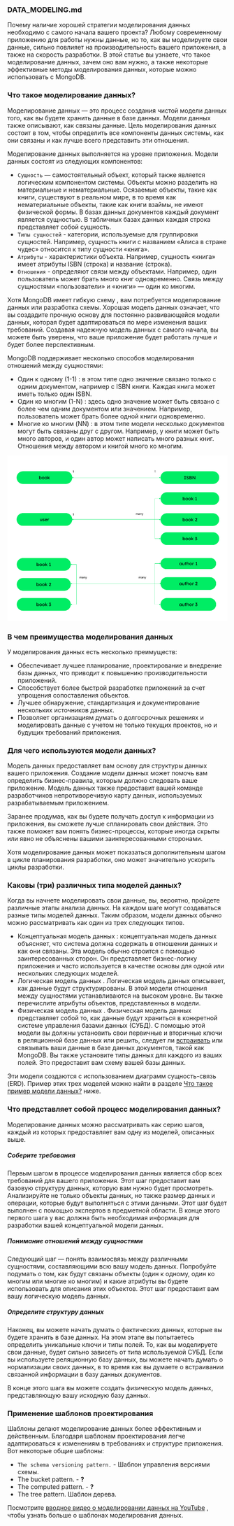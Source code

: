 ### DATA_MODELING.md
Почему наличие хорошей стратегии моделирования данных необходимо с самого начала вашего проекта? Любому современному приложению для работы нужны данные, но то, как вы моделируете свои данные, сильно повлияет на производительность вашего приложения, а также на скорость разработки. В этой статье вы узнаете, что такое моделирование данных, зачем оно вам нужно, а также некоторые эффективные методы моделирования данных, которые можно использовать с MongoDB.

### Что такое моделирование данных?
Моделирование данных — это процесс создания чистой модели данных того, как вы будете хранить данные в базе данных. Модели данных также описывают, как связаны данные. Цель моделирования данных состоит в том, чтобы определить все компоненты данных системы, как они связаны и как лучше всего представить эти отношения.

Моделирование данных выполняется на уровне приложения. Модели данных состоят из следующих компонентов:
* `Сущность` — самостоятельный объект, который также является логическим компонентом системы. Объекты можно разделить на материальные и нематериальные. Осязаемые объекты, такие как книги, существуют в реальном мире, в то время как нематериальные объекты, такие как книги взаймы, не имеют физической формы. В базах данных документов каждый документ является сущностью. В табличных базах данных каждая строка представляет собой сущность.
* `Типы сущностей` - категории, используемые для группировки сущностей. Например, сущность книги с названием «Алиса в стране чудес» относится к типу сущности «книга».
* `Атрибуты` - характеристики объекта. Например, сущность «книга» имеет атрибуты ISBN (строка) и название (строка).
* `Отношения` -  определяют связи между объектами. Например, один пользователь может брать много книг одновременно. Связь между сущностями «пользователи» и «книги» — один ко многим.

Хотя MongoDB имеет гибкую схему , вам потребуется моделирование данных или разработка схемы. Хорошая модель данных означает, что вы создадите прочную основу для постоянно развивающейся модели данных, которая будет адаптироваться по мере изменения ваших требований. Создавая надежную модель данных с самого начала, вы можете быть уверены, что ваше приложение будет работать лучше и будет более перспективным.

MongoDB поддерживает несколько способов моделирования отношений между сущностями:
* Один к одному (1-1) : в этом типе одно значение связано только с одним документом, например с ISBN книги. Каждая книга может иметь только один ISBN.
* Один ко многим (1-N) : здесь одно значение может быть связано с более чем одним документом или значением. Например, пользователь может брать более одной книги одновременно.
* Многие ко многим (NN) : в этом типе модели несколько документов могут быть связаны друг с другом. Например, у книги может быть много авторов, и один автор может написать много разных книг. Отношения между автором и книгой много ко многим.

![image](../images/mongodb_modeling_data.png)

### В чем преимущества моделирования данных
У моделирования данных есть несколько преимуществ:
* Обеспечивает лучшее планирование, проектирование и внедрение базы данных, что приводит к повышению производительности приложений.
* Способствует более быстрой разработке приложений за счет упрощения сопоставления объектов.
* Лучшее обнаружение, стандартизация и документирование нескольких источников данных.
* Позволяет организациям думать о долгосрочных решениях и моделировать данные с учетом не только текущих проектов, но и будущих требований приложения.

### Для чего используются модели данных?
Модель данных предоставляет вам основу для структуры данных вашего приложения. Создание модели данных может помочь вам определить бизнес-правила, которым должно следовать ваше приложение. Модель данных также предоставит вашей команде разработчиков непротиворечивую карту данных, используемых разрабатываемым приложением.

Заранее продумав, как вы будете получать доступ к информации из приложения, вы сможете лучше спланировать свои действия. Это также поможет вам понять бизнес-процессы, которые иногда скрыты или явно не объяснены вашими заинтересованными сторонами.

Хотя моделирование данных может показаться дополнительным шагом в цикле планирования разработки, оно может значительно ускорить циклы разработки.

### Каковы (три) различных типа моделей данных?
Когда вы начнете моделировать свои данные, вы, вероятно, пройдете различные этапы анализа данных. На каждом шаге могут создаваться разные типы моделей данных. Таким образом, модели данных обычно можно рассматривать как один из трех следующих типов.
* Концептуальная модель данных : концептуальная модель данных объясняет, что система должна содержать в отношении данных и как они связаны. Эта модель обычно строится с помощью заинтересованных сторон. Он представляет бизнес-логику приложения и часто используется в качестве основы для одной или нескольких следующих моделей.
* Логическая модель данных . Логическая модель данных описывает, как данные будут структурированы. В этой модели отношения между сущностями устанавливаются на высоком уровне. Вы также перечислите атрибуты объектов, представленных в модели.
* Физическая модель данных . Физическая модель данных представляет собой то, как данные будут храниться в конкретной системе управления базами данных (СУБД). С помощью этой модели вы должны установить свои первичные и вторичные ключи в реляционной базе данных или решить, следует ли [встраивать](https://www.mongodb.com/basics/embedded-mongodb) или связывать ваши данные в базе данных документов, такой как MongoDB. Вы также установите типы данных для каждого из ваших полей. Это предоставит вам схему вашей базы данных.

Эти модели создаются с использованием диаграмм сущность-связь (ERD). Пример этих трех моделей можно найти в разделе [Что такое пример модели данных?](https://www.mongodb.com/basics/data-modeling#what-is-an-example-of-a-data-model) ниже.

### Что представляет собой процесс моделирования данных?
Моделирование данных можно рассматривать как серию шагов, каждый из которых предоставляет вам одну из моделей, описанных выше.

##### Соберите требования
Первым шагом в процессе моделирования данных является сбор всех требований для вашего приложения. Этот шаг предоставит вам базовую структуру данных, которую вам нужно будет просмотреть. Анализируйте не только объекты данных, но также размер данных и операции, которые будут выполняться с этими данными. Этот шаг будет выполнен с помощью экспертов в предметной области. В конце этого первого шага у вас должна быть необходимая информация для разработки вашей концептуальной модели данных.

##### Понимание отношений между сущностями
Следующий шаг — понять взаимосвязь между различными сущностями, составляющими всю вашу модель данных. Попробуйте подумать о том, как будут связаны объекты (один к одному, один ко многим или многие ко многим) и какие атрибуты вы будете использовать для описания этих объектов. Этот шаг предоставит вам вашу логическую модель данных.

##### Определите структуру данных
Наконец, вы можете начать думать о фактических данных, которые вы будете хранить в базе данных. На этом этапе вы попытаетесь определить уникальные ключи и типы полей. То, как вы моделируете свои данные, будет сильно зависеть от типа используемой СУБД. Если вы используете реляционную базу данных, вы можете начать думать о нормализации своих данных, в то время как вы думаете о встраивании связанной информации в базу данных документов.

В конце этого шага вы можете создать физическую модель данных, представляющую вашу исходную базу данных.

### Применение шаблонов проектирования
Шаблоны делают моделирование данных более эффективным и действенным. Благодаря шаблонам проектирования легче адаптироваться к изменениям в требованиях и структуре приложения. Вот некоторые общие шаблоны:
* `The schema versioning pattern.` - Шаблон управления версиями схемы.
* The bucket pattern. - **?**
* The computed pattern. - **?**
* The tree pattern. Шаблон дерева.

Посмотрите [вводное видео о моделировании данных на YouTube](https://www.youtube.com/watch?v=3GHZd0zv170) , чтобы узнать больше о шаблонах моделирования данных.